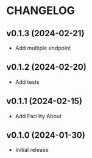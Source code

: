 # CHANGELOG

## v0.1.3 (2024-02-21)

- Add multiple endpoint

## v0.1.2 (2024-02-20)

- Add tests

## v0.1.1 (2024-02-15)

- Add Facility About

## v0.1.0 (2024-01-30)

- Initial release
